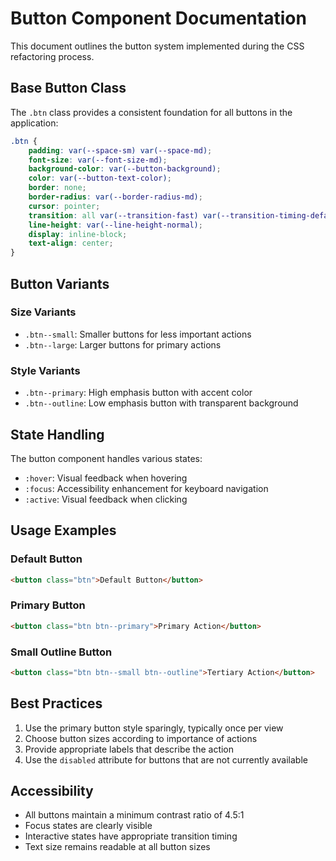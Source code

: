 # Button Component Documentation

This document outlines the button system implemented during the CSS refactoring process.

## Base Button Class

The `.btn` class provides a consistent foundation for all buttons in the application:

```css
.btn {
    padding: var(--space-sm) var(--space-md);
    font-size: var(--font-size-md);
    background-color: var(--button-background);
    color: var(--button-text-color);
    border: none;
    border-radius: var(--border-radius-md);
    cursor: pointer;
    transition: all var(--transition-fast) var(--transition-timing-default);
    line-height: var(--line-height-normal);
    display: inline-block;
    text-align: center;
}
```

## Button Variants

### Size Variants

- `.btn--small`: Smaller buttons for less important actions
- `.btn--large`: Larger buttons for primary actions

### Style Variants

- `.btn--primary`: High emphasis button with accent color
- `.btn--outline`: Low emphasis button with transparent background

## State Handling

The button component handles various states:

- `:hover`: Visual feedback when hovering
- `:focus`: Accessibility enhancement for keyboard navigation
- `:active`: Visual feedback when clicking

## Usage Examples

### Default Button
```html
<button class="btn">Default Button</button>
```

### Primary Button
```html
<button class="btn btn--primary">Primary Action</button>
```

### Small Outline Button
```html
<button class="btn btn--small btn--outline">Tertiary Action</button>
```

## Best Practices

1. Use the primary button style sparingly, typically once per view
2. Choose button sizes according to importance of actions
3. Provide appropriate labels that describe the action
4. Use the `disabled` attribute for buttons that are not currently available

## Accessibility

- All buttons maintain a minimum contrast ratio of 4.5:1
- Focus states are clearly visible
- Interactive states have appropriate transition timing
- Text size remains readable at all button sizes
